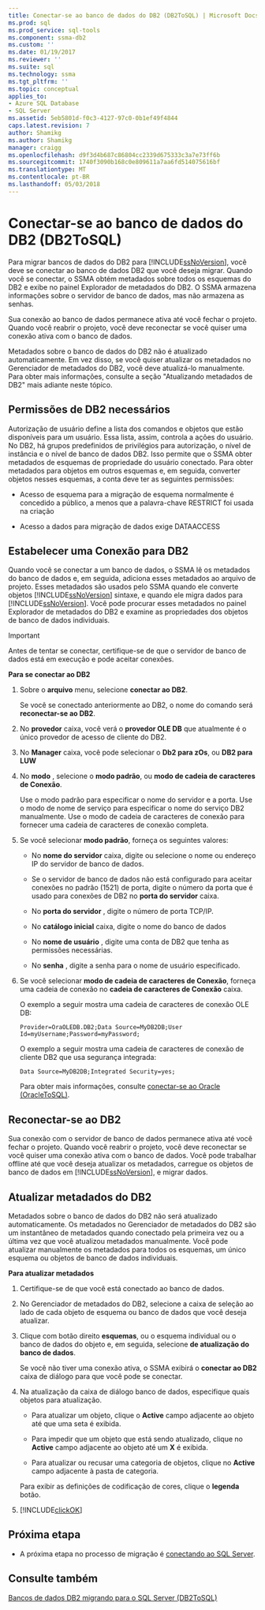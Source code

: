 ```yaml
---
title: Conectar-se ao banco de dados do DB2 (DB2ToSQL) | Microsoft Docs
ms.prod: sql
ms.prod_service: sql-tools
ms.component: ssma-db2
ms.custom: ''
ms.date: 01/19/2017
ms.reviewer: ''
ms.suite: sql
ms.technology: ssma
ms.tgt_pltfrm: ''
ms.topic: conceptual
applies_to:
- Azure SQL Database
- SQL Server
ms.assetid: 5eb5801d-f0c3-4127-97c0-0b1ef49f4844
caps.latest.revision: 7
author: Shamikg
ms.author: Shamikg
manager: craigg
ms.openlocfilehash: d9f3d4b687c86804cc2339d675333c3a7e73ff6b
ms.sourcegitcommit: 1740f3090b168c0e809611a7aa6fd514075616bf
ms.translationtype: MT
ms.contentlocale: pt-BR
ms.lasthandoff: 05/03/2018
---
```

# <a name="connecting-to-db2-database-db2tosql"></a>Conectar-se ao banco de dados do DB2 (DB2ToSQL)
Para migrar bancos de dados do DB2 para [!INCLUDE[ssNoVersion](../../includes/ssnoversion_md.md)], você deve se conectar ao banco de dados DB2 que você deseja migrar. Quando você se conectar, o SSMA obtém metadados sobre todos os esquemas do DB2 e exibe no painel Explorador de metadados do DB2. O SSMA armazena informações sobre o servidor de banco de dados, mas não armazena as senhas.  
  
Sua conexão ao banco de dados permanece ativa até você fechar o projeto. Quando você reabrir o projeto, você deve reconectar se você quiser uma conexão ativa com o banco de dados.  
  
Metadados sobre o banco de dados do DB2 não é atualizado automaticamente. Em vez disso, se você quiser atualizar os metadados no Gerenciador de metadados do DB2, você deve atualizá-lo manualmente. Para obter mais informações, consulte a seção "Atualizando metadados de DB2" mais adiante neste tópico.  
  
## <a name="required-db2-permissions"></a>Permissões de DB2 necessários  
Autorização de usuário define a lista dos comandos e objetos que estão disponíveis para um usuário. Essa lista, assim, controla a ações do usuário. No DB2, há grupos predefinidos de privilégios para autorização, o nível de instância e o nível de banco de dados DB2. Isso permite que o SSMA obter metadados de esquemas de propriedade do usuário conectado. Para obter metadados para objetos em outros esquemas e, em seguida, converter objetos nesses esquemas, a conta deve ter as seguintes permissões:  
  
-   Acesso de esquema para a migração de esquema normalmente é concedido a público, a menos que a palavra-chave RESTRICT foi usada na criação  
  
-   Acesso a dados para migração de dados exige DATAACCESS  
  
## <a name="establishing-a-connection-to-db2"></a>Estabelecer uma Conexão para DB2  
Quando você se conectar a um banco de dados, o SSMA lê os metadados do banco de dados e, em seguida, adiciona esses metadados ao arquivo de projeto. Esses metadados são usados pelo SSMA quando ele converte objetos [!INCLUDE[ssNoVersion](../../includes/ssnoversion_md.md)] sintaxe, e quando ele migra dados para [!INCLUDE[ssNoVersion](../../includes/ssnoversion_md.md)]. Você pode procurar esses metadados no painel Explorador de metadados do DB2 e examine as propriedades dos objetos de banco de dados individuais.  
  
> [!IMPORTANT]  
> Antes de tentar se conectar, certifique-se de que o servidor de banco de dados está em execução e pode aceitar conexões.  
  
**Para se conectar ao DB2**  
  
1.  Sobre o **arquivo** menu, selecione **conectar ao DB2**.  
  
    Se você se conectado anteriormente ao DB2, o nome do comando será **reconectar-se ao DB2**.  
  
2.  No **provedor** caixa, você verá o **provedor OLE DB** que atualmente é o único provedor de acesso de cliente do DB2.  
  
3.  No **Manager** caixa, você pode selecionar o **Db2 para zOs**, ou **DB2 para LUW**  
  
4.  No **modo** , selecione o **modo padrão**, ou **modo de cadeia de caracteres de Conexão**.  
  
    Use o modo padrão para especificar o nome do servidor e a porta. Use o modo de nome de serviço para especificar o nome do serviço DB2 manualmente. Use o modo de cadeia de caracteres de conexão para fornecer uma cadeia de caracteres de conexão completa.  
  
5.  Se você selecionar **modo padrão**, forneça os seguintes valores:  
  
    -   No **nome do servidor** caixa, digite ou selecione o nome ou endereço IP do servidor de banco de dados.  
  
    -   Se o servidor de banco de dados não está configurado para aceitar conexões no padrão (1521) de porta, digite o número da porta que é usado para conexões de DB2 no **porta do servidor** caixa.  
  
    -   No **porta do servidor** , digite o número de porta TCP/IP.  
  
    -   No **catálogo inicial** caixa, digite o nome do banco de dados  
  
    -   No **nome de usuário** , digite uma conta de DB2 que tenha as permissões necessárias.  
  
    -   No **senha** , digite a senha para o nome de usuário especificado.  
  
6.  Se você selecionar **modo de cadeia de caracteres de Conexão**, forneça uma cadeia de conexão no **cadeia de caracteres de Conexão** caixa.  
  
    O exemplo a seguir mostra uma cadeia de caracteres de conexão OLE DB:  
  
    `Provider=OraOLEDB.DB2;Data Source=MyDB2DB;User Id=myUsername;Password=myPassword;`  
  
    O exemplo a seguir mostra uma cadeia de caracteres de conexão de cliente DB2 que usa segurança integrada:  
  
    `Data Source=MyDB2DB;Integrated Security=yes;`  
  
    Para obter mais informações, consulte [conectar-se ao Oracle &#40;OracleToSQL&#41;](../../ssma/oracle/connect-to-oracle-oracletosql.md).  
  
## <a name="reconnecting-to-db2"></a>Reconectar-se ao DB2  
Sua conexão com o servidor de banco de dados permanece ativa até você fechar o projeto. Quando você reabrir o projeto, você deve reconectar se você quiser uma conexão ativa com o banco de dados. Você pode trabalhar offline até que você deseja atualizar os metadados, carregue os objetos de banco de dados em [!INCLUDE[ssNoVersion](../../includes/ssnoversion_md.md)], e migrar dados.  
  
## <a name="refreshing-db2-metadata"></a>Atualizar metadados do DB2  
Metadados sobre o banco de dados do DB2 não será atualizado automaticamente. Os metadados no Gerenciador de metadados do DB2 são um instantâneo de metadados quando conectado pela primeira vez ou a última vez que você atualizou metadados manualmente. Você pode atualizar manualmente os metadados para todos os esquemas, um único esquema ou objetos de banco de dados individuais.  
  
**Para atualizar metadados**  
  
1.  Certifique-se de que você está conectado ao banco de dados.  
  
2.  No Gerenciador de metadados do DB2, selecione a caixa de seleção ao lado de cada objeto de esquema ou banco de dados que você deseja atualizar.  
  
3.  Clique com botão direito **esquemas**, ou o esquema individual ou o banco de dados do objeto e, em seguida, selecione **de atualização do banco de dados**.  
  
    Se você não tiver uma conexão ativa, o SSMA exibirá o **conectar ao DB2** caixa de diálogo para que você pode se conectar.  
  
4.  Na atualização da caixa de diálogo banco de dados, especifique quais objetos para atualização.  
  
    -   Para atualizar um objeto, clique o **Active** campo adjacente ao objeto até que uma seta é exibida.  
  
    -   Para impedir que um objeto que está sendo atualizado, clique no **Active** campo adjacente ao objeto até um **X** é exibida.  
  
    -   Para atualizar ou recusar uma categoria de objetos, clique no **Active** campo adjacente à pasta de categoria.  
  
    Para exibir as definições de codificação de cores, clique o **legenda** botão.  
  
5.  [!INCLUDE[clickOK](../../includes/clickok_md.md)]  
  
## <a name="next-step"></a>Próxima etapa  
  
-   A próxima etapa no processo de migração é [conectando ao SQL Server](http://msdn.microsoft.com/en-us/b59803cb-3cc6-41cc-8553-faf90851410e).  
  
## <a name="see-also"></a>Consulte também  
[Bancos de dados DB2 migrando para o SQL Server &#40;DB2ToSQL&#41;](../../ssma/db2/migrating-db2-databases-to-sql-server-db2tosql.md)  
  

